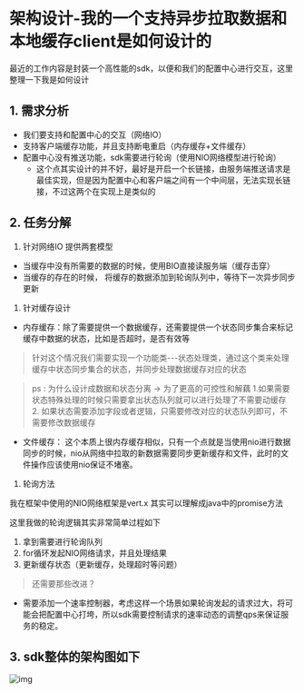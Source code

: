 # 架构设计-我的一个支持异步拉取数据和本地缓存client是如何设计的

最近的工作内容是封装一个高性能的sdk，以便和我们的配置中心进行交互，这里整理一下我是如何设计

## 1. 需求分析

- 我们要支持和配置中心的交互（网络IO）
- 支持客户端缓存功能，并且支持断电重启（内存缓存+文件缓存）
- 配置中心没有推送功能，sdk需要进行轮询（使用NIO网络模型进行轮询）
  - 这个点其实设计的并不好，最好是开启一个长链接，由服务端推送请求是最佳实现，但是因为配置中心和客户端之间有一个中间层，无法实现长链接，不过这两个在实现上是类似的

## 2. 任务分解

1. 针对网络IO 提供两套模型

- 当缓存中没有所需要的数据的时候，使用BIO直接读服务端（缓存击穿）
- 当缓存的存在的时候， 将缓存的数据添加到轮询队列中，等待下一次异步同步更新

1. 针对缓存设计

- 内存缓存：除了需要提供一个数据缓存，还需要提供一个状态同步集合来标记缓存中数据的状态，比如是否超时，是否有效等

> 针对这个情况我们需要实现一个功能类---状态处理类，通过这个类来处理缓存中状态同步集合的状态，并同步处理数据缓存对应的状态

> ps : 为什么设计成数据和状态分离 -> 为了更高的可控性和解藕 1.如果需要状态特殊处理的时候只需要拿出状态队列就可以进行处理了不需要动缓存 2. 如果状态需要添加字段或者逻辑，只需要修改对应的状态队列即可，不需要修改数据缓存

- 文件缓存： 这个本质上很内存缓存相似，只有一个点就是当使用nio进行数据同步的时候，nio从网络中拉取的新数据需要同步更新缓存和文件，此时的文件操作应该使用nio保证不堵塞。

1. 轮询方法

我在框架中使用的NIO网络框架是vert.x 其实可以理解成java中的promise方法

这里我做的轮询逻辑其实非常简单过程如下

1. 拿到需要进行轮询队列
2. for循环发起NIO网络请求，并且处理结果
3. 更新缓存状态（更新缓存，处理超时等问题）

> 还需要那些改进？

- 需要添加一个速率控制器，考虑这样一个场景如果轮询发起的请求过大，将可能会把配置中心打垮，所以sdk需要控制请求的速率动态的调整qps来保证服务的稳定。

## 3. sdk整体的架构图如下

![img](https://user-gold-cdn.xitu.io/2019/8/13/16c89423df924dcd?imageView2/0/w/1280/h/960/format/webp/ignore-error/1)